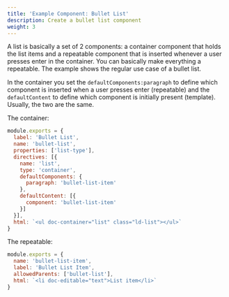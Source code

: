 ```yaml
---
title: 'Example Component: Bullet List'
description: Create a bullet list component
weight: 3
---
```


A list is basically a set of 2 components: a container component that holds the list items and a repeatable component that is inserted whenever a user presses enter in the container. You can basically make everything a repeatable. The example shows the regular use case of a bullet list.

In the container you set the `defaultComponents:paragraph` to define which component is inserted when a user presses enter (repeatable) and the `defaultContent` to define which component is initially present (template). Usually, the two are the same.

The container:
```js
module.exports = {
  label: 'Bullet List',
  name: 'bullet-list',
  properties: ['list-type'],
  directives: [{
    name: 'list',
    type: 'container',
    defaultComponents: {
      paragraph: 'bullet-list-item'
    },
    defaultContent: [{
      component: 'bullet-list-item'
    }]
  }],
  html: `<ul doc-container="list" class="ld-list"></ul>`
}
```

The repeatable:
```js
module.exports = {
  name: 'bullet-list-item',
  label: 'Bullet List Item',
  allowedParents: ['bullet-list'],
  html: `<li doc-editable="text">List item</li>`
}
```

